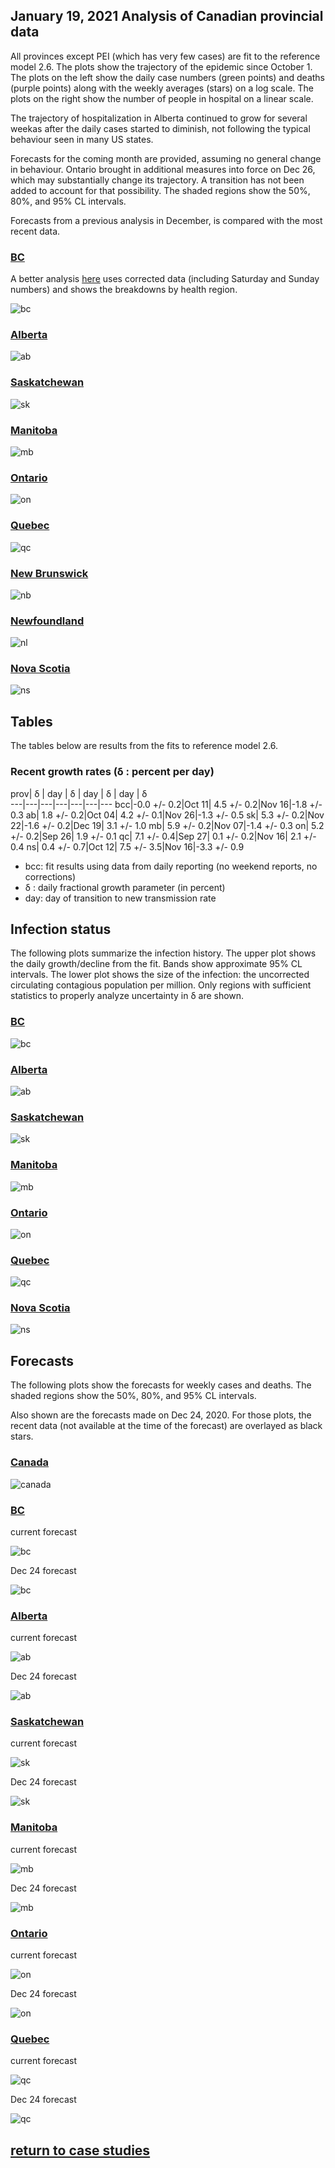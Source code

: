 ## January 19, 2021 Analysis of Canadian provincial data

All provinces except PEI (which has very few cases) are fit to the reference model 2.6.
The plots show the trajectory of the epidemic since October 1.
The plots on the left show the daily case numbers (green points) and deaths (purple points) along with
the weekly averages (stars) on a log scale.
The plots on the right show the number of people in hospital on a linear scale.

The trajectory of hospitalization in Alberta continued to grow for several weekas after the daily cases started to diminish,
not following the typical behaviour seen in many US states.

Forecasts for the coming month are provided, assuming no general change in behaviour.
Ontario brought in additional measures into force on Dec 26, which may substantially change its trajectory.
A transition has not been added to account for that possibility.
The shaded regions show the 50%, 80%, and 95% CL intervals.

Forecasts from a previous analysis in December, is compared with the most recent data.

### [BC](img/bcc_2_6_0119.pdf)

A better analysis [here](../bc20210119) uses corrected data (including Saturday and Sunday numbers) and shows
the breakdowns by health region.

![bc](img/bcc_2_6_0119.png)

### [Alberta](img/ab_2_6_0119.pdf)

![ab](img/ab_2_6_0119.png)

### [Saskatchewan](img/sk_2_6_0119.pdf)

![sk](img/sk_2_6_0119.png)

### [Manitoba](img/mb_2_6_0119.pdf)

![mb](img/mb_2_6_0119.png)

### [Ontario](img/on_2_6_0119.pdf)

![on](img/on_2_6_0119.png)

### [Quebec](img/qc_2_6_0119.pdf)

![qc](img/qc_2_6_0119.png)

### [New Brunswick](img/nb_2_6_0119.pdf)

![nb](img/nb_2_6_0119.png)

### [Newfoundland](img/nl_2_6_0119.pdf)

![nl](img/nl_2_6_0119.png)

### [Nova Scotia](img/ns_2_6_0119.pdf)

![ns](img/ns_2_6_0119.png)

## Tables

The tables below are results from the fits to reference model 2.6.

### Recent growth rates (&delta; : percent per day)

prov| &delta; | day | &delta; | day | &delta; | day | &delta;  
---|---|---|---|---|---|---
bcc|-0.0 +/-  0.2|Oct 11| 4.5 +/-  0.2|Nov 16|-1.8 +/-  0.3
ab| 1.8 +/-  0.2|Oct 04| 4.2 +/-  0.1|Nov 26|-1.3 +/-  0.5
sk| 5.3 +/-  0.2|Nov 22|-1.6 +/-  0.2|Dec 19| 3.1 +/-  1.0
mb| 5.9 +/-  0.2|Nov 07|-1.4 +/-  0.3
on| 5.2 +/-  0.2|Sep 26| 1.9 +/-  0.1
qc| 7.1 +/-  0.4|Sep 27| 0.1 +/-  0.2|Nov 16| 2.1 +/-  0.4
ns| 0.4 +/-  0.7|Oct 12| 7.5 +/-  3.5|Nov 16|-3.3 +/-  0.9

* bcc: fit results using data from daily reporting (no weekend reports, no corrections)
* &delta; : daily fractional growth parameter (in percent)
* day: day of transition to new transmission rate

## Infection status

The following plots summarize the infection history.
The upper plot shows the daily growth/decline from the fit. Bands show approximate 95% CL intervals.
The lower plot shows the size of the infection: the uncorrected circulating contagious population per
million.
Only regions with sufficient statistics to properly analyze uncertainty in &delta; are shown.

### [BC](img/bcc-summary.pdf)

![bc](img/bcc-summary.png)

### [Alberta](img/ab-summary.pdf)

![ab](img/ab-summary.png)

### [Saskatchewan](img/sk-summary.pdf)

![sk](img/sk-summary.png)

### [Manitoba](img/mb-summary.pdf)

![mb](img/mb-summary.png)

### [Ontario](img/on-summary.pdf)

![on](img/on-summary.png)

### [Quebec](img/qc-summary.pdf)

![qc](img/qc-summary.png)

### [Nova Scotia](img/ns-summary.pdf)

![ns](img/ns-summary.png)


## Forecasts

The following plots show the forecasts for weekly cases and deaths. The shaded regions show the 50%, 80%, and 95% CL intervals.

Also shown are the forecasts made on Dec 24, 2020.
For those plots, the recent data (not available at the time of the forecast) are overlayed as black stars.

### [Canada](img/canada-forecast.pdf)

![canada](img/canada-forecast.png)

### [BC](img/bc-forecast.pdf)

current forecast

![bc](img/bc-forecast.png)

Dec 24 forecast

![bc](img/bc-forecast-x.png)

### [Alberta](img/ab-forecast.pdf)

current forecast

![ab](img/ab-forecast.png)

Dec 24 forecast

![ab](img/ab-forecast-x.png)

### [Saskatchewan](img/sk-forecast.pdf)

current forecast

![sk](img/sk-forecast.png)

Dec 24 forecast

![sk](img/sk-forecast-x.png)

### [Manitoba](img/mb-forecast.pdf)

current forecast

![mb](img/mb-forecast.png)

Dec 24 forecast

![mb](img/mb-forecast-x.png)

### [Ontario](img/on-forecast.pdf)

current forecast

![on](img/on-forecast.png)

Dec 24 forecast

![on](img/on-forecast-x.png)

### [Quebec](img/qc-forecast.pdf)

current forecast

![qc](img/qc-forecast.png)

Dec 24 forecast

![qc](img/qc-forecast-x.png)


## [return to case studies](../index.md)

